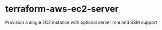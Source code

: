 # terraform-aws-ec2-server
Provision a single EC2 instance with optional server role and SSM support
